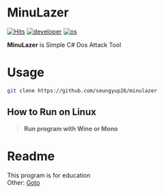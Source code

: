 # MinuLazer
[![Hits](https://hits.seeyoufarm.com/api/count/incr/badge.svg?url=https%3A%2F%2Fgithub.com%2Fseungyup26%2Fminulazer&count_bg=%23FF0000&title_bg=%23555555&icon=&icon_color=%23E7E7E7&title=View&edge_flat=false)](https://hits.seeyoufarm.com)
[![developer](https://img.shields.io/badge/developer-seungyup-blue)](https://github.com/seungyup26/minulazer)
[![os](https://img.shields.io/badge/os-windows-blue)](https://github.com/seungyup26/minulazer) <br>

**MinuLazer** is Simple C# Dos Attack Tool

# Usage
```sh
git clone https://github.com/seungyup26/minulazer
```

## How to Run on Linux
> **Run program with Wine or Mono**

# Readme
This program is for education <br>
Other: <a href="https://github.com/SeungYup26/minulazer/wiki/Readme">Goto</a>
